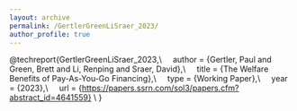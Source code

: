 ```yaml
---
layout: archive
permalink: /GertlerGreenLiSraer_2023/
author_profile: true
---
```


@techreport{GertlerGreenLiSraer_2023,\\
&nbsp;&nbsp;&nbsp;&nbsp;author = {Gertler, Paul and Green, Brett and Li, Renping and Sraer, David},\\
&nbsp;&nbsp;&nbsp;&nbsp;title = {The Welfare Benefits of Pay-As-You-Go Financing},\\
&nbsp;&nbsp;&nbsp;&nbsp;type = {Working Paper},\\
&nbsp;&nbsp;&nbsp;&nbsp;year = {2023},\\
&nbsp;&nbsp;&nbsp;&nbsp;url = {https://papers.ssrn.com/sol3/papers.cfm?abstract_id=4641559} \\
}

